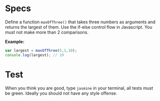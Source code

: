 # Specs

Define a function `maxOfThree()` that takes three numbers as arguments and
returns the largest of them. Use the if-else control flow in Javascript.
You must not make more than 2 comparisons.

**Example:**

```javascript
var largest = maxOfThree(5,1,10);
console.log(largest); // 10
```

# Test

When you think you are good, type `jasmine` in your terminal, all tests must be
green. Ideally you should not have any style offense.
